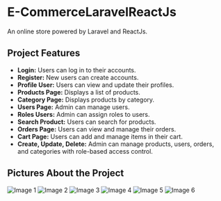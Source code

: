 # E-CommerceLaravelReactJs
An online store powered by Laravel and ReactJs.

## Project Features
- **Login:** Users can log in to their accounts.
- **Register:** New users can create accounts.
- **Profile User:** Users can view and update their profiles.
- **Products Page:** Displays a list of products.
- **Category Page:** Displays products by category.
- **Users Page:** Admin can manage users.
- **Roles Users:** Admin can assign roles to users.
- **Search Product:** Users can search for products.
- **Orders Page:** Users can view and manage their orders.
- **Cart Page:** Users can add and manage items in their cart.
- **Create, Update, Delete:** Admin can manage products, users, orders, and categories with role-based access control.

## Pictures About the Project
![Image 1](https://github.com/abdullahAl-Houssein/E-CommerceLaravelReactJs/assets/93677750/7aecb6ab-a16f-43a8-a92a-94e2322f2223)
![Image 2](https://github.com/abdullahAl-Houssein/E-CommerceLaravelReactJs/assets/93677750/af9cad5e-eda5-4930-ad64-bef6e456f4bc)
![Image 3](https://github.com/abdullahAl-Houssein/E-CommerceLaravelReactJs/assets/93677750/348fd8eb-9314-4b00-b91d-92633407fec7)
![Image 4](https://github.com/abdullahAl-Houssein/E-CommerceLaravelReactJs/assets/93677750/0abc17e7-f8f2-4375-8a4a-acce3956da90)
![Image 5](https://github.com/abdullahAl-Houssein/E-CommerceLaravelReactJs/assets/93677750/d507f495-c8f9-4e7f-aa33-04945b1ae062)
![Image 6](https://github.com/abdullahAl-Houssein/E-CommerceLaravelReactJs/assets/93677750/794f1b45-9159-40c7-bf1c-aa26bbf05f55)
